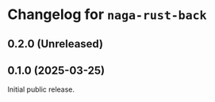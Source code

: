 # Changelog for `naga-rust-back`

## 0.2.0 (Unreleased)

## 0.1.0 (2025-03-25)

Initial public release.
